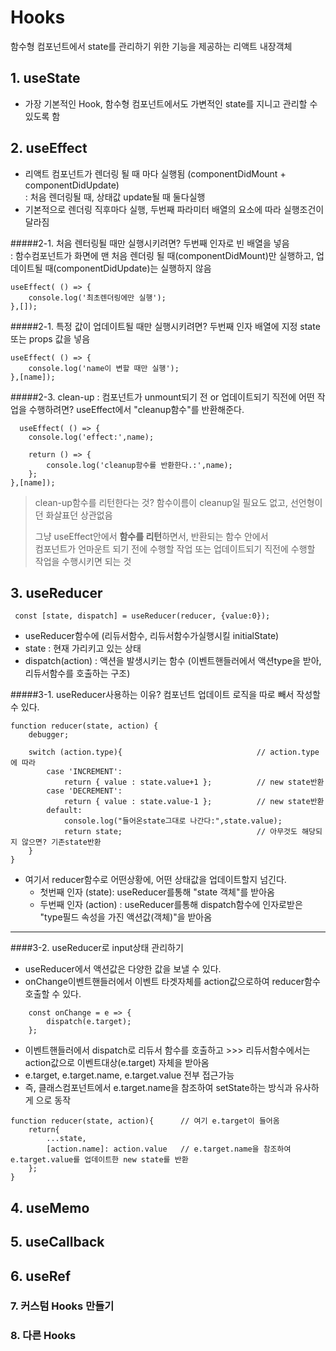 # Hooks 
함수형 컴포넌트에서 state를 관리하기 위한 기능을 제공하는 리액트 내장객체


## 1. useState   
- 가장 기본적인 Hook, 함수형 컴포넌트에서도 가변적인 state를 지니고 관리할 수 있도록 함

## 2. useEffect   
- 리액트 컴포넌트가 렌더링 될 때 마다 실행됨 (componentDidMount + componentDidUpdate)   
 : 처음 렌더링될 때, 상태값 update될 때 둘다실행
- 기본적으로 렌더링 직후마다 실행, 두번째 파라미터 배열의 요소에 따라 실행조건이 달라짐

#####2-1. 처음 렌터링될 때만 실행시키려면? 두번째 인자로 빈 배열을 넣음    
  : 함수컴포넌트가 화면에 맨 처음 렌더링 될 때(componentDidMount)만 실행하고, 업데이트될 때(componentDidUpdate)는 실행하지 않음
  ```
  useEffect( () => {
      console.log('최초렌더링에만 실행');
  },[]);
  ```
#####2-1. 특정 값이 업데이트될 때만 실행시키려면? 두번째 인자 배열에 지정 state또는 props 값을 넣음
  ```
  useEffect( () => {
      console.log('name이 변할 때만 실행');
  },[name]);
  ```
#####2-3. clean-up : 컴포넌트가 unmount되기 전 or 업데이트되기 직전에 어떤 작업을 수행하려면? useEffect에서 "cleanup함수"를 반환해준다.
  ```
    useEffect( () => {
      console.log('effect:',name);

      return () => {
          console.log('cleanup함수를 반환한다.:',name);
      };
  },[name]);
  ```     
> clean-up함수를 리턴한다는 것?
> 함수이름이 cleanup일 필요도 없고, 선언형이던 화살표던 상관없음    
> 
> 그냥 useEffect안에서 **함수를 리턴**하면서, 반환되는 함수 안에서    
> 컴포넌트가 언마운트 되기 전에 수행할 작업 또는 업데이트되기 직전에 수행할 작업을 수행시키면 되는 것


## 3. useReducer
```
 const [state, dispatch] = useReducer(reducer, {value:0});
```
- useReducer함수에 (리듀서함수, 리듀서함수가실행시킬 initialState)
- state : 현재 가리키고 있는 상태
- dispatch(action) : 액션을 발생시키는 함수 (이벤트핸들러에서 액션type을 받아, 리듀서함수를 호출하는 구조)   

#####3-1. useReducer사용하는 이유? 컴포넌트 업데이트 로직을 따로 빼서 작성할 수 있다.
```
function reducer(state, action) {
    debugger;

    switch (action.type){                              // action.type에 따라
        case 'INCREMENT':
            return { value : state.value+1 };          // new state반환
        case 'DECREMENT':
            return { value : state.value-1 };          // new state반환
        default:
            console.log("들어온state그대로 나간다:",state.value);
            return state;                              // 아무것도 해당되지 않으면? 기존state반환
    }
}
```
- 여기서 reducer함수로 어떤상황에, 어떤 상태값을 업데이트할지 넘긴다.
  - 첫번째 인자 (state): useReducer를통해 "state 객체"를 받아옴
  - 두번째 인자 (action) : useReducer를통해 dispatch함수에 인자로받은 "type필드 속성을 가진 액션값(객체)"을 받아옴
---
####3-2. useReducer로 input상태 관리하기
- useReducer에서 액션값은 다양한 값을 보낼 수 있다.
- onChange이벤트핸들러에서 이벤트 타겟자체를 action값으로하여 reducer함수 호출할 수 있다. 
```
    const onChange = e => {
        dispatch(e.target);        
    };
```
- 이벤트핸들러에서 dispatch로 리듀서 함수를 호출하고 >>> 리듀서함수에서는 action값으로 이벤트대상(e.target) 자체을 받아옴
- e.target, e.target.name, e.target.value 전부 접근가능 
- 즉, 클래스컴포넌트에서 e.target.name을 참조하여 setState하는 방식과 유사하게 으로 동작
```
function reducer(state, action){      // 여기 e.target이 들어옴    
    return{
        ...state,
        [action.name]: action.value   // e.target.name을 참조하여 e.target.value를 업데이트한 new state를 반환  
    };
}
```
   
## 4. useMemo
   
   
## 5. useCallback
   
   
## 6. useRef
   
   
### 7. 커스텀 Hooks 만들기
   
   
### 8. 다른 Hooks